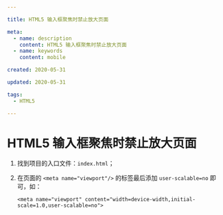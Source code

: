 ```yaml
---

title: HTML5 输入框聚焦时禁止放大页面

meta:
  - name: description
    content: HTML5 输入框聚焦时禁止放大页面
  - name: keywords
    content: mobile

created: 2020-05-31

updated: 2020-05-31

tags:
  - HTML5

---
```


# HTML5 输入框聚焦时禁止放大页面

1. 找到项目的入口文件：`index.html`；

2. 在页面的 `<meta name="viewport"/>` 的标签最后添加 `user-scalable=no` 即可，如：

    `<meta name="viewport" content="width=device-width,initial-scale=1.0,user-scalable=no">`